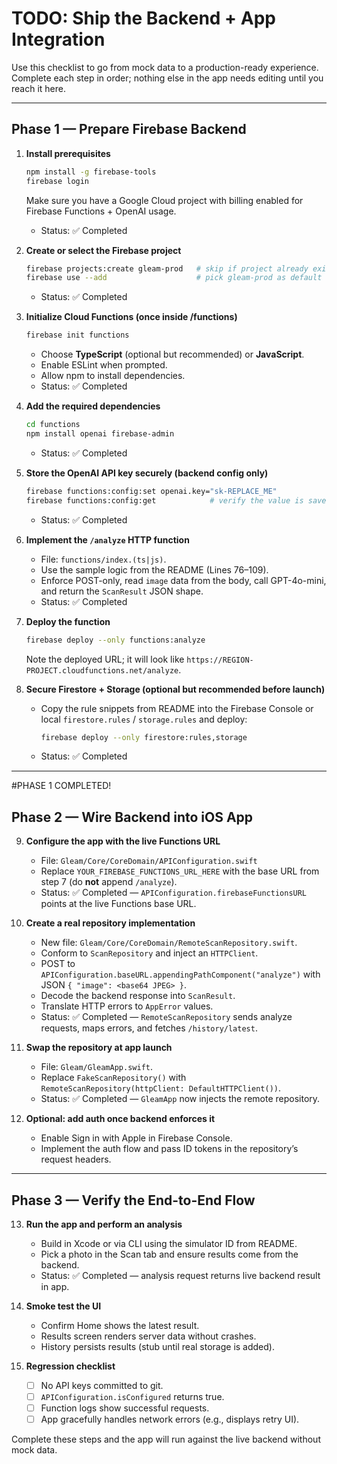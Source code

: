 # TODO: Ship the Backend + App Integration

Use this checklist to go from mock data to a production-ready experience. Complete each step in order; nothing else in the app needs editing until you reach it here.

---

## Phase 1 — Prepare Firebase Backend

1. **Install prerequisites**
   ```bash
   npm install -g firebase-tools
   firebase login
   ```
   Make sure you have a Google Cloud project with billing enabled for Firebase Functions + OpenAI usage.
   - Status: ✅ Completed

2. **Create or select the Firebase project**
   ```bash
   firebase projects:create gleam-prod   # skip if project already exists
   firebase use --add                    # pick gleam-prod as default for this folder
   ```
   - Status: ✅ Completed

3. **Initialize Cloud Functions (once inside /functions)**
   ```bash
   firebase init functions
   ```
   - Choose **TypeScript** (optional but recommended) or **JavaScript**.
   - Enable ESLint when prompted.
   - Allow npm to install dependencies.
   - Status: ✅ Completed

4. **Add the required dependencies**
   ```bash
   cd functions
   npm install openai firebase-admin
   ```
   - Status: ✅ Completed

5. **Store the OpenAI API key securely (backend config only)**
   ```bash
   firebase functions:config:set openai.key="sk-REPLACE_ME"
   firebase functions:config:get            # verify the value is saved
   ```
   - Status: ✅ Completed

6. **Implement the `/analyze` HTTP function**
   - File: `functions/index.(ts|js)`.
   - Use the sample logic from the README (Lines 76–109).
   - Enforce POST-only, read `image` data from the body, call GPT-4o-mini, and return the `ScanResult` JSON shape.
   - Status: ✅ Completed

7. **Deploy the function**
   ```bash
   firebase deploy --only functions:analyze
   ```
   Note the deployed URL; it will look like `https://REGION-PROJECT.cloudfunctions.net/analyze`.

8. **Secure Firestore + Storage (optional but recommended before launch)**
   - Copy the rule snippets from README into the Firebase Console or local `firestore.rules` / `storage.rules` and deploy:
     ```bash
     firebase deploy --only firestore:rules,storage
     ```
   - Status: ✅ Completed

---
#PHASE 1 COMPLETED!

## Phase 2 — Wire Backend into iOS App

9. **Configure the app with the live Functions URL**
   - File: `Gleam/Core/CoreDomain/APIConfiguration.swift`
   - Replace `YOUR_FIREBASE_FUNCTIONS_URL_HERE` with the base URL from step 7 (do **not** append `/analyze`).
   - Status: ✅ Completed — `APIConfiguration.firebaseFunctionsURL` points at the live Functions base URL.

10. **Create a real repository implementation**
    - New file: `Gleam/Core/CoreDomain/RemoteScanRepository.swift`.
    - Conform to `ScanRepository` and inject an `HTTPClient`.
    - POST to `APIConfiguration.baseURL.appendingPathComponent("analyze")` with JSON `{ "image": <base64 JPEG> }`.
    - Decode the backend response into `ScanResult`.
    - Translate HTTP errors to `AppError` values.
    - Status: ✅ Completed — `RemoteScanRepository` sends analyze requests, maps errors, and fetches `/history/latest`.

11. **Swap the repository at app launch**
    - File: `Gleam/GleamApp.swift`.
    - Replace `FakeScanRepository()` with `RemoteScanRepository(httpClient: DefaultHTTPClient())`.
    - Status: ✅ Completed — `GleamApp` now injects the remote repository.

12. **Optional: add auth once backend enforces it**
    - Enable Sign in with Apple in Firebase Console.
    - Implement the auth flow and pass ID tokens in the repository’s request headers.

---

## Phase 3 — Verify the End-to-End Flow

13. **Run the app and perform an analysis**
    - Build in Xcode or via CLI using the simulator ID from README.
    - Pick a photo in the Scan tab and ensure results come from the backend.
    - Status: ✅ Completed — analysis request returns live backend result in app.

14. **Smoke test the UI**
    - Confirm Home shows the latest result.
    - Results screen renders server data without crashes.
    - History persists results (stub until real storage is added).

15. **Regression checklist**
    - [ ] No API keys committed to git.
    - [ ] `APIConfiguration.isConfigured` returns true.
    - [ ] Function logs show successful requests.
    - [ ] App gracefully handles network errors (e.g., displays retry UI).

Complete these steps and the app will run against the live backend without mock data.

